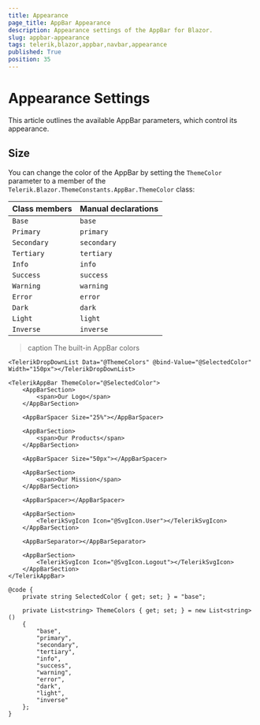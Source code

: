 ```yaml
---
title: Appearance
page_title: AppBar Appearance
description: Appearance settings of the AppBar for Blazor.
slug: appbar-appearance
tags: telerik,blazor,appbar,navbar,appearance
published: True
position: 35
---
```


# Appearance Settings

This article outlines the available AppBar parameters, which control its appearance.

## Size

You can change the color of the AppBar by setting the `ThemeColor` parameter to a member of the `Telerik.Blazor.ThemeConstants.AppBar.ThemeColor` class:

| Class members | Manual declarations |
|---------------|--------|
| `Base` | `base`   |
| `Primary` | `primary`|
| `Secondary` | `secondary`|
| `Tertiary` | `tertiary`|
| `Info` | `info`   |
| `Success` | `success`|
| `Warning` | `warning`|
| `Error` | `error`  |
| `Dark` | `dark`   |
| `Light` | `light`  |
| `Inverse` | `inverse`|

>caption The built-in AppBar colors

````CSHTML
<TelerikDropDownList Data="@ThemeColors" @bind-Value="@SelectedColor" Width="150px"></TelerikDropDownList>

<TelerikAppBar ThemeColor="@SelectedColor">
    <AppBarSection>
        <span>Our Logo</span>
    </AppBarSection>

    <AppBarSpacer Size="25%"></AppBarSpacer>

    <AppBarSection>
        <span>Our Products</span>
    </AppBarSection>

    <AppBarSpacer Size="50px"></AppBarSpacer>

    <AppBarSection>
        <span>Our Mission</span>
    </AppBarSection>

    <AppBarSpacer></AppBarSpacer>

    <AppBarSection>
        <TelerikSvgIcon Icon="@SvgIcon.User"></TelerikSvgIcon>
    </AppBarSection>

    <AppBarSeparator></AppBarSeparator>

    <AppBarSection>
        <TelerikSvgIcon Icon="@SvgIcon.Logout"></TelerikSvgIcon>
    </AppBarSection>
</TelerikAppBar>

@code {
    private string SelectedColor { get; set; } = "base";

    private List<string> ThemeColors { get; set; } = new List<string>()
    {
        "base",
        "primary",
        "secondary",
        "tertiary",
        "info",
        "success",
        "warning",
        "error",
        "dark",
        "light",
        "inverse"
    };
}
````